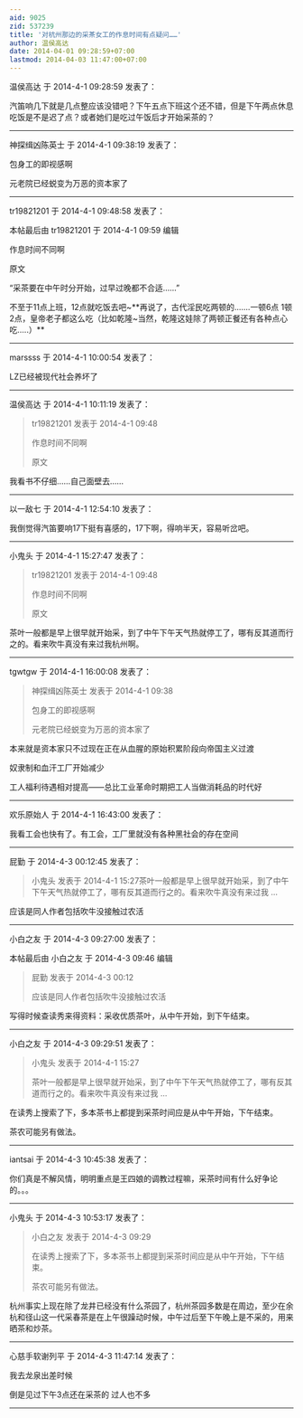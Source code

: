 ```yaml
---
aid: 9025
zid: 537239
title: '对杭州那边的采茶女工的作息时间有点疑问……'
author: 温侯高达
date: 2014-04-01 09:28:59+07:00
lastmod: 2014-04-03 11:47:00+07:00
---
```


温侯高达 于 2014-4-1 09:28:59 发表了：

汽笛响几下就是几点整应该没错吧？下午五点下班这个还不错，但是下午两点休息吃饭是不是迟了点？或者她们是吃过午饭后才开始采茶的？

---------

神探缉凶陈英士 于 2014-4-1 09:38:19 发表了：

包身工的即视感啊

元老院已经蜕变为万恶的资本家了

---------

tr19821201 于 2014-4-1 09:48:58 发表了：

本帖最后由 tr19821201 于 2014-4-1 09:59 编辑 

作息时间不同啊

原文

“采茶要在中午时分开始，过早过晚都不合适......”

不至于11点上班，12点就吃饭去吧~**再说了，古代淫民吃两顿的.......一顿6点 1顿2点，皇帝老子都这么吃（比如乾隆~当然，乾隆这娃除了两顿正餐还有各种点心吃.....）**

---------

marssss 于 2014-4-1 10:00:54 发表了：

LZ已经被现代社会养坏了

---------

温侯高达 于 2014-4-1 10:11:19 发表了：

> tr19821201 发表于 2014-4-1 09:48
> 
> 作息时间不同啊
> 
> 原文



我看书不仔细……自己面壁去……

---------

以一敌七 于 2014-4-1 12:54:10 发表了：

我倒觉得汽笛要响17下挺有喜感的，17下啊，得响半天，容易听岔吧。

---------

小鬼头 于 2014-4-1 15:27:47 发表了：

> tr19821201 发表于 2014-4-1 09:48
> 
> 作息时间不同啊
> 
> 原文



茶叶一般都是早上很早就开始采，到了中午下午天气热就停工了，哪有反其道而行之的。看来吹牛真没有来过我杭州啊。

---------

tgwtgw 于 2014-4-1 16:00:08 发表了：

> 神探缉凶陈英士 发表于 2014-4-1 09:38
> 
> 包身工的即视感啊
> 
> 元老院已经蜕变为万恶的资本家了



本来就是资本家只不过现在正在从血腥的原始积累阶段向帝国主义过渡

奴隶制和血汗工厂开始减少

工人福利待遇相对提高——总比工业革命时期把工人当做消耗品的时代好

---------

欢乐原始人 于 2014-4-1 16:43:00 发表了：

我看工会也快有了。有工会，工厂里就没有各种黑社会的存在空间

---------

屁勤 于 2014-4-3 00:12:45 发表了：

> 小鬼头 发表于 2014-4-1 15:27茶叶一般都是早上很早就开始采，到了中午下午天气热就停工了，哪有反其道而行之的。看来吹牛真没有来过我 ...



应该是同人作者包括吹牛没接触过农活

---------

小白之友 于 2014-4-3 09:27:00 发表了：

本帖最后由 小白之友 于 2014-4-3 09:46 编辑 


> 
> 屁勤 发表于 2014-4-3 00:12
> 
> 应该是同人作者包括吹牛没接触过农活



写得时候查读秀来得资料：采收优质茶叶，从中午开始，到下午结束。

---------

小白之友 于 2014-4-3 09:29:51 发表了：

> 小鬼头 发表于 2014-4-1 15:27
> 
> 茶叶一般都是早上很早就开始采，到了中午下午天气热就停工了，哪有反其道而行之的。看来吹牛真没有来过我 ...



在读秀上搜索了下，多本茶书上都提到采茶时间应是从中午开始，下午结束。

茶农可能另有做法。

---------

iantsai 于 2014-4-3 10:45:38 发表了：

你们真是不解风情，明明重点是王四娘的调教过程嘛，采茶时间有什么好争论的。。。

---------

小鬼头 于 2014-4-3 10:53:17 发表了：

> 小白之友 发表于 2014-4-3 09:29
> 
> 在读秀上搜索了下，多本茶书上都提到采茶时间应是从中午开始，下午结束。
> 
> 茶农可能另有做法。



杭州事实上现在除了龙井已经没有什么茶园了，杭州茶园多数是在周边，至少在余杭和径山这一代采春茶是在上午很躁动时候，中午过后至下午晚上是不采的，用来晒茶和炒茶。

---------

心慈手软谢列平 于 2014-4-3 11:47:14 发表了：

我去龙泉出差时候

倒是见过下午3点还在采茶的 过人也不多

---------

